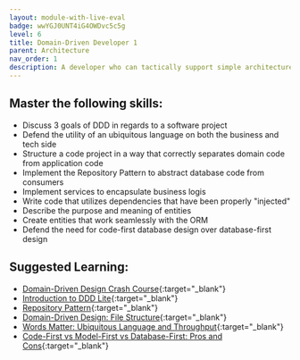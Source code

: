 ```yaml
---
layout: module-with-live-eval
badge: wwYGJ0UNT4iG4OWDvc5c5g
level: 6
title: Domain-Driven Developer 1
parent: Architecture
nav_order: 1
description: A developer who can tactically support simple architecture influenced by Domain-Driven Design.
---
```

## Master the following skills:

- Discuss 3 goals of DDD in regards to a software project
- Defend the utility of an ubiquitous language on both the business and tech side
- Structure a code project in a way that correctly separates domain code from application code
- Implement the Repository Pattern to abstract database code from consumers
- Implement services to encapsulate business logis
- Write code that utilizes dependencies that have been properly "injected"
- Describe the purpose and meaning of entities
- Create entities that work seamlessly with the ORM
- Defend the need for code-first database design over database-first design

## Suggested Learning:

- [Domain-Driven Design Crash Course](https://vaadin.com/learn/tutorials/ddd){:target="\_blank"}
- [Introduction to DDD Lite](https://threedots.tech/post/ddd-lite-in-go-introduction/){:target="\_blank"}
- [Repository Pattern](https://blog.kylegalbraith.com/2018/03/06/getting-familiar-with-the-awesome-repository-pattern/){:target="\_blank"}
- [Domain-Driven Design: File Structure](https://dev.to/stevescruz/domain-driven-design-ddd-file-structure-4pja){:target="\_blank"}
- [Words Matter: Ubiquitous Language and Throughput](https://www.youtube.com/watch?v=g4LNezYjLLM){:target="\_blank"}
- [Code-First vs Model-First vs Database-First: Pros and Cons](https://www.ryadel.com/en/code-first-model-first-database-first-vs-comparison-orm-asp-net-core-entity-framework-ef-data/){:target="\_blank"}
